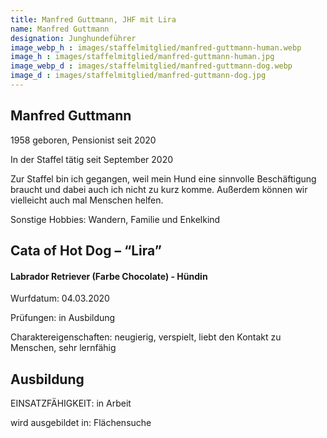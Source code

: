 ```yaml
---
title: Manfred Guttmann, JHF mit Lira
name: Manfred Guttmann
designation: Junghundeführer
image_webp_h : images/staffelmitglied/manfred-guttmann-human.webp
image_h : images/staffelmitglied/manfred-guttmann-human.jpg
image_webp_d : images/staffelmitglied/manfred-guttmann-dog.webp
image_d : images/staffelmitglied/manfred-guttmann-dog.jpg
---
```

## Manfred Guttmann
1958 geboren, Pensionist seit 2020 

In der Staffel tätig seit September 2020

Zur Staffel bin ich gegangen, weil mein Hund eine sinnvolle Beschäftigung braucht und dabei auch ich nicht zu kurz komme. Außerdem können wir vielleicht auch mal Menschen helfen.

Sonstige Hobbies: Wandern,  Familie und Enkelkind

## Cata of Hot Dog – “Lira”
#### Labrador Retriever (Farbe Chocolate) - Hündin
Wurfdatum: 04.03.2020

Prüfungen: in Ausbildung

Charaktereigenschaften: neugierig, verspielt, liebt den Kontakt zu Menschen, sehr lernfähig

## Ausbildung
EINSATZFÄHIGKEIT: in Arbeit

wird ausgebildet in: Flächensuche